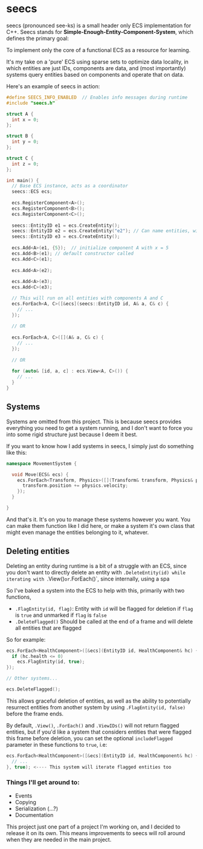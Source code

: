 # seecs

seecs (pronounced see-ks) is a small header only ECS implementation for C++. Seecs stands for **Simple-Enough-Entity-Component-System**, which defines the primary goal:

To implement only the core of a functional ECS as a resource for learning. 

It's my take on a 'pure' ECS using sparse sets to optimize data locality, in which entities are just IDs, components are data, and (most importantly) systems query entities based on components and operate that on data.

Here's an example of seecs in action:
```cpp
#define SEECS_INFO_ENABLED  // Enables info messages during runtime
#include "seecs.h"

struct A {
  int x = 0;
};

struct B {
  int y = 0;
};

struct C {
  int z = 0;
};

int main() {
  // Base ECS instance, acts as a coordinator
  seecs::ECS ecs;
  
  ecs.RegisterComponent<A>();
  ecs.RegisterComponent<B>();
  ecs.RegisterComponent<C>();
  
  seecs::EntityID e1 = ecs.CreateEntity();
  seecs::EntityID e2 = ecs.CreateEntity("e2"); // Can name entities, will reflect in debug messages
  seecs::EntityID e3 = ecs.CreateEntity();
  
  ecs.Add<A>(e1, {5});  // initialize component A with x = 5
  ecs.Add<B>(e1); // default constructor called
  ecs.Add<C>(e1);
  
  ecs.Add<A>(e2);
  
  ecs.Add<A>(e3);
  ecs.Add<C>(e3);

  // This will run on all entities with components A and C
  ecs.ForEach<A, C>([&ecs](seecs::EntityID id, A& a, C& c) {
    // ...
  });
  
  // OR
  
  ecs.ForEach<A, C>([](A& a, C& c) {
    // ...
  });
  
  // OR
  
  for (auto& [id, a, c] : ecs.View<A, C>()) {
    // ...
  }
}
```

## Systems

Systems are omitted from this project. This is because seecs provides everything you need to get a system running, and I don't want to force you into some rigid structure just because I deem it best.

If you want to know how I add systems in seecs, I simply just do something like this:
```cpp
namespace MovementSystem {

  void Move(ECS& ecs) {
    ecs.ForEach<Transform, Physics>([](Transform& transform, Physics& physics) {
      transform.position += physics.velocity;
    });
  }

}
```

And that's it. It's on you to manage these systems however you want. You can make them function like I did here, or make a system it's own class that might even manage the entities belonging to it, whatever.

## Deleting entities

Deleting an entity during runtime is a bit of a struggle with an ECS, since you don't want to directly delete an entity with `.DeleteEntity(id) while iterating with `.View()` or `.ForEach()`, since internally, using a spa

So I've baked a system into the ECS to help with this, primarily with two functions,
- `.FlagEntity(id, flag)`: Entity with `id` will be flagged for deletion if `flag` is `true` and unmarked if `flag` is `false`
- `.DeleteFlagged()` Should be called at the end of a frame and will delete all entities that are flagged

So for example:
```cpp
ecs.ForEach<HealthComponent>([&ecs](EntityID id, HealthComponent& hc) {
  if (hc.health <= 0)
    ecs.FlagEntity(id, true);   
});

// Other systems...

ecs.DeleteFlagged();
```

This allows graceful deletion of entities, as well as the ability to potentially resurrect entities from another system by using `.FlagEntity(id, false)` before the frame ends.

By default, `.View()`, `.ForEach()` and `.ViewIDs()` will not return flagged entities, but if you'd like a system that considers entities that were flagged this frame before deletion, you can set the optional `includeFlagged` parameter in these
functions to `true`, i.e:
```cpp
ecs.ForEach<HealthComponent>([&ecs](EntityID id, HealthComponent& hc) {
  // ...
}, true); <---- This system will iterate flagged entities too
```

### Things I'll get around to:

- Events
- Copying
- Serialization (...?)
- Documentation

This project just one part of a project I'm working on, and I decided to release it on its own. This means improvements to seecs will roll around when they are needed in the main project.
